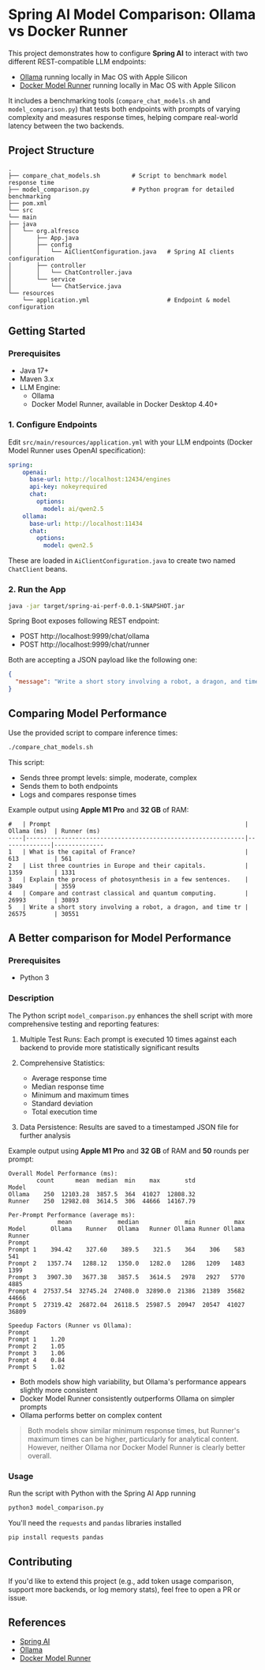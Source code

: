 # Spring AI Model Comparison: Ollama vs Docker Runner

This project demonstrates how to configure **Spring AI** to interact with two different REST-compatible LLM endpoints:

- [Ollama](https://ollama.com/) running locally in Mac OS with Apple Silicon
- [Docker Model Runner](https://docs.docker.com/desktop/features/model-runner/) running locally in Mac OS with Apple Silicon

It includes a benchmarking tools (`compare_chat_models.sh` and `model_comparison.py`) that tests both endpoints with prompts of varying complexity and measures response times, helping compare real-world latency between the two backends.

## Project Structure

```
.
├── compare_chat_models.sh         # Script to benchmark model response time
├── model_comparison.py            # Python program for detailed benchmarking
├── pom.xml                        
└── src
└── main
├── java
│   └── org.alfresco
│       ├── App.java                         
│       ├── config
│       │   └── AiClientConfiguration.java   # Spring AI clients configuration
│       ├── controller
│       │   └── ChatController.java          
│       └── service
│           └── ChatService.java             
└── resources
    └── application.yml                      # Endpoint & model configuration
```

## Getting Started

### Prerequisites

- Java 17+
- Maven 3.x
- LLM Engine:
  - Ollama
  - Docker Model Runner, available in Docker Desktop 4.40+

### 1. Configure Endpoints

Edit `src/main/resources/application.yml` with your LLM endpoints (Docker Model Runner uses OpenAI specification):

```yaml
spring:
    openai:
      base-url: http://localhost:12434/engines
      api-key: nokeyrequired
      chat:
        options:
          model: ai/qwen2.5
    ollama:
      base-url: http://localhost:11434
      chat:
        options:
          model: qwen2.5
```

These are loaded in `AiClientConfiguration.java` to create two named `ChatClient` beans.

### 2. Run the App

```bash
java -jar target/spring-ai-perf-0.0.1-SNAPSHOT.jar
```

Spring Boot exposes following REST endpoint:

* POST http://localhost:9999/chat/ollama
* POST http://localhost:9999/chat/runner

Both are accepting a JSON payload like the following one:

```json
{
  "message": "Write a short story involving a robot, a dragon, and time travel"
}
```

## Comparing Model Performance

Use the provided script to compare inference times:

```bash
./compare_chat_models.sh
```

This script:
- Sends three prompt levels: simple, moderate, complex
- Sends them to both endpoints
- Logs and compares response times

Example output using **Apple M1 Pro** and **32 GB** of RAM:

```
#   | Prompt                                                       | Ollama (ms)  | Runner (ms)
----|--------------------------------------------------------------|--------------|--------------
1   | What is the capital of France?                               | 613          | 561
2   | List three countries in Europe and their capitals.           | 1359         | 1331
3   | Explain the process of photosynthesis in a few sentences.    | 3849         | 3559
4   | Compare and contrast classical and quantum computing.        | 26993        | 30893
5   | Write a short story involving a robot, a dragon, and time tr | 26575        | 30551
```

## A Better comparison for Model Performance

### Prerequisites

- Python 3

### Description

The Python script `model_comparison.py` enhances the shell script with more comprehensive testing and reporting features:

1. Multiple Test Runs: Each prompt is executed 10 times against each backend to provide more statistically significant results

2. Comprehensive Statistics:
   - Average response time
   - Median response time
   - Minimum and maximum times
   - Standard deviation
   - Total execution time

3. Data Persistence: Results are saved to a timestamped JSON file for further analysis

Example output using **Apple M1 Pro** and **32 GB** of RAM and **50** rounds per prompt:

```
Overall Model Performance (ms):
        count      mean  median  min    max       std
Model
Ollama    250  12103.28  3857.5  364  41027  12808.32
Runner    250  12982.08  3614.5  306  44666  14167.79

Per-Prompt Performance (average ms):
              mean             median             min           max
Model       Ollama    Runner   Ollama   Runner Ollama Runner Ollama Runner
Prompt
Prompt 1    394.42    327.60    389.5    321.5    364    306    583    541
Prompt 2   1357.74   1288.12   1350.0   1282.0   1286   1209   1483   1399
Prompt 3   3907.30   3677.38   3857.5   3614.5   2978   2927   5770   4885
Prompt 4  27537.54  32745.24  27408.0  32890.0  21386  21389  35682  44666
Prompt 5  27319.42  26872.04  26118.5  25987.5  20947  20547  41027  36809

Speedup Factors (Runner vs Ollama):
Prompt
Prompt 1    1.20
Prompt 2    1.05
Prompt 3    1.06
Prompt 4    0.84
Prompt 5    1.02
```

* Both models show high variability, but Ollama's performance appears slightly more consistent
* Docker Model Runner consistently outperforms Ollama on simpler prompts
* Ollama performs better on complex content

> Both models show similar minimum response times, but Runner's maximum times can be higher, particularly for analytical content. However, neither Ollama nor Docker Model Runner is clearly better overall.

### Usage

Run the script with Python with the Spring AI App running

```bash
python3 model_comparison.py
```

You'll need the `requests` and `pandas` libraries installed

```bash
pip install requests pandas
```

## Contributing

If you'd like to extend this project (e.g., add token usage comparison, support more backends, or log memory stats), feel free to open a PR or issue.

## References

- [Spring AI](https://docs.spring.io/spring-ai/reference/)
- [Ollama](https://ollama.com/)
- [Docker Model Runner](https://docs.docker.com/desktop/features/model-runner/)